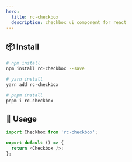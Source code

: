 ```yaml
---
hero:
  title: rc-checkbox
  description: checkbox ui component for react
---
```


## 📦 Install

```bash
# npm install
npm install rc-checkbox --save

# yarn install
yarn add rc-checkbox

# pnpm install
pnpm i rc-checkbox
```

## 🔨 Usage

```ts
import Checkbox from 'rc-checkbox';

export default () => {
  return <Checkbox />;
};
```
